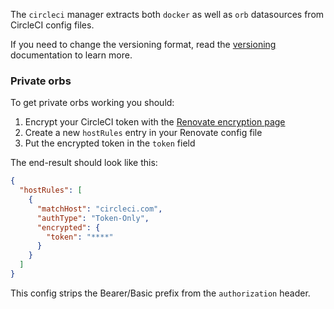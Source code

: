 The `circleci` manager extracts both `docker` as well as `orb` datasources from CircleCI config files.

If you need to change the versioning format, read the [versioning](../../versioning/index.md) documentation to learn more.

### Private orbs

To get private orbs working you should:

1. Encrypt your CircleCI token with the [Renovate encryption page](https://app.renovatebot.com/encrypt)
1. Create a new `hostRules` entry in your Renovate config file
1. Put the encrypted token in the `token` field

The end-result should look like this:

```json
{
  "hostRules": [
    {
      "matchHost": "circleci.com",
      "authType": "Token-Only",
      "encrypted": {
        "token": "****"
      }
    }
  ]
}
```

This config strips the Bearer/Basic prefix from the `authorization` header.
